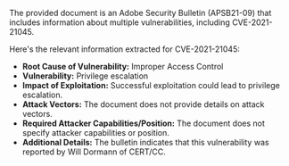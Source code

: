 The provided document is an Adobe Security Bulletin (APSB21-09) that includes information about multiple vulnerabilities, including CVE-2021-21045.

Here's the relevant information extracted for CVE-2021-21045:

*   **Root Cause of Vulnerability:** Improper Access Control
*   **Vulnerability:** Privilege escalation
*  **Impact of Exploitation:** Successful exploitation could lead to privilege escalation.
*   **Attack Vectors:** The document does not provide details on attack vectors.
*   **Required Attacker Capabilities/Position:** The document does not specify attacker capabilities or position.
*   **Additional Details:** The bulletin indicates that this vulnerability was reported by Will Dormann of CERT/CC.